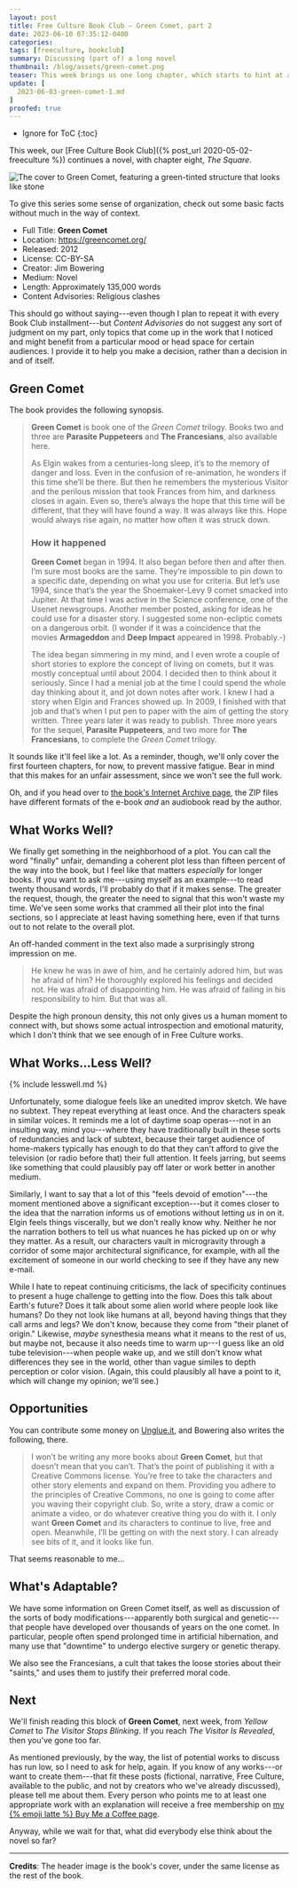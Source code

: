 ```yaml
---
layout: post
title: Free Culture Book Club — Green Comet, part 2
date: 2023-06-10 07:35:12-0400
categories:
tags: [freeculture, bookclub]
summary: Discussing (part of) a long novel
thumbnail: /blog/assets/green-comet.png
teaser: This week brings us one long chapter, which starts to hint at a possible plot.
update: [
  2023-06-03-green-comet-1.md
]
proofed: true
---
```


* Ignore for ToC
{:toc}

This week, our [Free Culture Book Club]({% post_url 2020-05-02-freeculture %}) continues a novel, with chapter eight, *The Square*.

![The cover to Green Comet, featuring a green-tinted structure that looks like stone](/blog/assets/green-comet.png "Seems fairly literal, but sure.")

To give this series some sense of organization, check out some basic facts without much in the way of context.

 * Full Title:  **Green Comet**
 * Location:  <https://greencomet.org/>
 * Released:  2012
 * License:  CC-BY-SA
 * Creator:  Jim Bowering
 * Medium:  Novel
 * Length:  Approximately 135,000 words
 * Content Advisories:  Religious clashes

This should go without saying---even though I plan to repeat it with every Book Club installment---but *Content Advisories* do not suggest any sort of judgment on my part, only topics that come up in the work that I noticed and might benefit from a particular mood or head space for certain audiences.  I provide it to help you make a decision, rather than a decision in and of itself.

## Green Comet

The book provides the following synopsis.

 > **Green Comet** is book one of the *Green Comet* trilogy.  Books two and three are **Parasite Puppeteers** and **The Francesians**, also available here.
 >
 > As Elgin wakes from a centuries-long sleep, it’s to the memory of danger and loss. Even in the confusion of re-animation, he wonders if this time she’ll be there. But then he remembers the mysterious Visitor and the perilous mission that took Frances from him, and darkness closes in again. Even so, there’s always the hope that this time will be different, that they will have found a way. It was always like this. Hope would always rise again, no matter how often it was struck down.
 >
 > ### How it happened
 >
 > **Green Comet** began in 1994. It also began before then and after then. I’m sure most books are the same. They’re impossible to pin down to a specific date, depending on what you use for criteria. But let’s use 1994, since that’s the year the Shoemaker-Levy 9 comet smacked into Jupiter. At that time I was active in the Science conference, one of the Usenet newsgroups. Another member posted, asking for ideas he could use for a disaster story. I suggested some non-ecliptic comets on a dangerous orbit. (I wonder if it was a coincidence that the movies **Armageddon** and **Deep Impact** appeared in 1998. Probably.-)
 >
 > The idea began simmering in my mind, and I even wrote a couple of short stories to explore the concept of living on comets, but it was mostly conceptual until about 2004. I decided then to think about it seriously. Since I had a menial job at the time I could spend the whole day thinking about it, and jot down notes after work. I knew I had a story when Elgin and Frances showed up. In 2009, I finished with that job and that’s when I put pen to paper with the aim of getting the story written. Three years later it was ready to publish. Three more years for the sequel, **Parasite Puppeteers**, and two more for **The Francesians**, to complete the *Green Comet* trilogy.

It sounds like it'll feel like a lot.  As a reminder, though, we'll only cover the first fourteen chapters, for now, to prevent massive fatigue.  Bear in mind that this makes for an unfair assessment, since we won't see the full work.

Oh, and if you head over to [the book's Internet Archive page](https://archive.org/details/GreenComet), the ZIP files have different formats of the e-book *and* an audiobook read by the author.

## What Works Well?

We finally get something in the neighborhood of a plot.  You can call the word "finally" unfair, demanding a coherent plot less than fifteen percent of the way into the book, but I feel like that matters *especially* for longer books.  If you want to ask me---using myself as an example---to read twenty thousand words, I'll probably do that if it makes sense.  The greater the request, though, the greater the need to signal that this won't waste my time.  We've seen some works that crammed all their plot into the final sections, so I appreciate at least having something here, even if that turns out to not relate to the overall plot.

An off-handed comment in the text also made a surprisingly strong impression on me.

 > He knew he was in awe of him, and he certainly adored him, but was he afraid of him? He thoroughly explored his feelings and decided not. He was afraid of disappointing him. He was afraid of failing in his responsibility to him. But that was all.

Despite the high pronoun density, this not only gives us a human moment to connect with, but shows some actual introspection and emotional maturity, which I don't think that we see enough of in Free Culture works.

## What Works...Less Well?

{% include lesswell.md %}

Unfortunately, some dialogue feels like an unedited improv sketch.  We have no subtext.  They repeat everything at least once.  And the characters speak in similar voices.  It reminds me a lot of daytime soap operas---not in an insulting way, mind you---where they have traditionally built in these sorts of redundancies and lack of subtext, because their target audience of home-makers typically has enough to do that they can't afford to give the television (or radio before that) their full attention.  It feels jarring, but seems like something that could plausibly pay off later or work better in another medium.

Similarly, I want to say that a lot of this "feels devoid of emotion"---the moment mentioned above a significant exception---but it comes closer to the idea that the narration informs us of emotions without letting *us* in on it.  Elgin feels things viscerally, but we don't really know why.  Neither he nor the narration bothers to tell us what nuances he has picked up on or why they matter.  As a result, our characters vault in microgravity through a corridor of some major architectural significance, for example, with all the excitement of someone in our world checking to see if they have any new e-mail.

While I hate to repeat continuing criticisms, the lack of specificity continues to present a huge challenge to getting into the flow.  Does this talk about Earth's future?  Does it talk about some alien world where people look like humans?  Do they not look like humans at all, beyond having things that they call arms and legs?  We don't know, because they come from "their planet of origin."  Likewise, *maybe* synesthesia means what it means to the rest of us, but maybe not, because it also needs time to warm up---I guess like an old tube television---when people wake up, and we still don't know what differences they see in the world, other than vague similes to depth perception or color vision.  (Again, this could plausibly all have a point to it, which will change my opinion; we'll see.)

## Opportunities

You can contribute some money on [Unglue.it](https://unglue.it/work/128673/), and Bowering also writes the following, there.

 > I won’t be writing any more books about **Green Comet**, but that doesn’t mean that you can’t. That’s the point of publishing it with a Creative Commons license. You’re free to take the characters and other story elements and expand on them. Providing you adhere to the principles of Creative Commons, no one is going to come after you waving their copyright club. So, write a story, draw a comic or animate a video, or do whatever creative thing you do with it. I only want **Green Comet** and its characters to continue to live, free and open. Meanwhile, I’ll be getting on with the next story. I can already see bits of it, and it looks like fun.

That seems reasonable to me...

## What's Adaptable?

We have some information on Green Comet itself, as well as discussion of the sorts of body modifications---apparently both surgical and genetic---that people have developed over thousands of years on the one comet.  In particular, people often spend prolonged time in artificial hibernation, and many use that "downtime" to undergo elective surgery or genetic therapy.

We also see the Francesians, a cult that takes the loose stories about their "saints," and uses them to justify their preferred moral code.

## Next

We'll finish reading this block of **Green Comet**, next week, from *Yellow Comet* to *The Visitor Stops Blinking*.  If you reach *The Visitor Is Revealed*, then you've gone too far.

As mentioned previously, by the way, the list of potential works to discuss has run low, so I need to ask for help, again.  If you know of any works---or want to create them---that fit these posts (fictional, narrative, Free Culture, available to the public, and not by creators who we've already discussed), please tell me about them.  Every person who points me to at least one appropriate work with an explanation will receive a free membership on [my {% emoji latte %} Buy Me a Coffee page](https://buymeacoffee.com/jcolag).

Anyway, while we wait for that, what did everybody else think about the novel so far?

* * *

**Credits**:  The header image is the book's cover, under the same license as the rest of the book.
